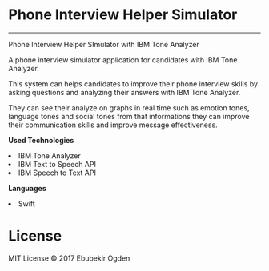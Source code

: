 <h1>Phone Interview Helper Simulator </h1>
<hr>
Phone Interview Helper SImulator with IBM Tone Analyzer

A phone interview simulator application for candidates with IBM Tone Analyzer.

This system can helps candidates to improve their phone interview skills by asking questions and analyzing their answers with IBM Tone Analyzer. 

They can see their analyze on graphs in real time such as emotion tones, language tones and social tones from that informations they can improve their communication skills and improve message effectiveness.

<b> Used Technologies </b>
<li> IBM Tone Analyzer </li>
<li> IBM Text to Speech API </li>
<li> IBM Speech to Text API </li>

<b> Languages </b>
<li> Swift </li>

<h1>License</h1>
MIT License © 2017 Ebubekir Ogden



